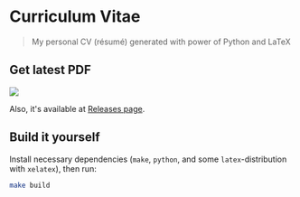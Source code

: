 # Curriculum Vitae

> My personal CV (résumé) generated with power of Python and LaTeX

## Get latest PDF

[![](https://img.shields.io/badge/Latest_PDF-Download-brightgreen?style=for-the-badge)](https://github.com/codingjerk/cv/releases/download/v2/cv_denis_gruzdev.pdf)

Also, it's available at [Releases page](https://github.com/codingjerk/cv/releases).

## Build it yourself

Install necessary dependencies (`make`, `python`, and some `latex`-distribution with `xelatex`),
then run:

```sh
make build
```